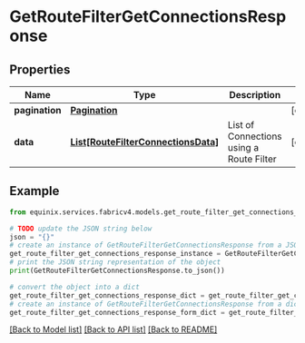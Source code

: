 # GetRouteFilterGetConnectionsResponse


## Properties

Name | Type | Description | Notes
------------ | ------------- | ------------- | -------------
**pagination** | [**Pagination**](Pagination.md) |  | [optional] 
**data** | [**List[RouteFilterConnectionsData]**](RouteFilterConnectionsData.md) | List of Connections using a Route Filter | [optional] 

## Example

```python
from equinix.services.fabricv4.models.get_route_filter_get_connections_response import GetRouteFilterGetConnectionsResponse

# TODO update the JSON string below
json = "{}"
# create an instance of GetRouteFilterGetConnectionsResponse from a JSON string
get_route_filter_get_connections_response_instance = GetRouteFilterGetConnectionsResponse.from_json(json)
# print the JSON string representation of the object
print(GetRouteFilterGetConnectionsResponse.to_json())

# convert the object into a dict
get_route_filter_get_connections_response_dict = get_route_filter_get_connections_response_instance.to_dict()
# create an instance of GetRouteFilterGetConnectionsResponse from a dict
get_route_filter_get_connections_response_form_dict = get_route_filter_get_connections_response.from_dict(get_route_filter_get_connections_response_dict)
```
[[Back to Model list]](../README.md#documentation-for-models) [[Back to API list]](../README.md#documentation-for-api-endpoints) [[Back to README]](../README.md)


